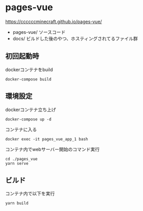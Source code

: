 # pages-vue

https://ccccccminecraft.github.io/pages-vue/

* pages-vue/ ソースコード
* docs/ ビルドした後のやつ、ホスティングされてるファイル群

## 初回起動時

dockerコンテナをbuild

```shell
docker-compose build
```

## 環境設定

dockerコンテナ立ち上げ

```shell
docker-compose up -d
```

コンテナに入る

```shell
docker exec -it pages_vue_app_1 bash
```

コンテナ内でwebサーバー開始のコマンド実行

```shell
cd ./pages_vue
yarn serve
```

## ビルド

コンテナ内で以下を実行

```shell
yarn build
```

